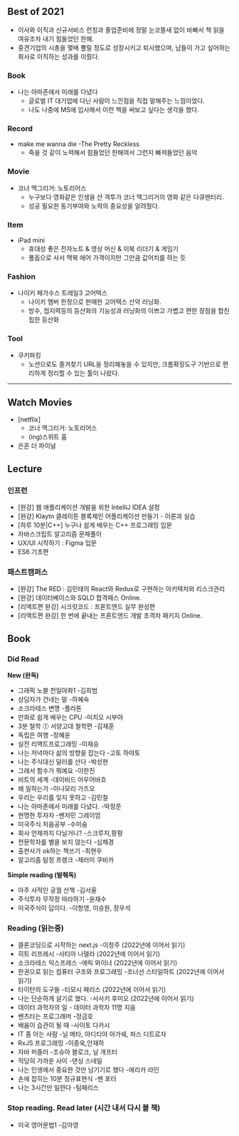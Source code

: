 ## Best of 2021
- 이사와 이직과 신규서비스 런칭과 졸업준비에 정말 눈코뜰새 없이 바빠서 책 읽을 여유조차 내기 힘들었던 한해.
- 중견기업의 시총을 몇배 뿔릴 정도로 성장시키고 퇴사했으며, 남들이 가고 싶어하는 회사로 이직하는 성과를 이뤘다.


### Book 
- 나는 아마존에서 미래를 다녔다
  - 글로벌 IT 대기업에 다닌 사람이 느낀점을 직접 말해주는 느낌이었다.
  - 나도 나중에 MS에 입사해서 이런 책을 써보고 싶다는 생각을 했다.

### Record
- make me wanna die -The Pretty Reckless
  - 죽을 것 같이 노력해서 힘들었던 한해여서 그런지 빠져들었던 음악

### Movie
- 코너 맥그리거: 노토리어스
  - 누구보다 영화같은 인생을 산 격투가 코너 맥그리거의 영화 같은 다큐멘터리. 
  - 성공 필요한 동기부여와 노력의 중요성을 알려줬다.

### Item
- iPad mini
  - 휴대성 좋은 전자노트 & 영상 머신 & 이북 리더기 & 게임기
  - 풀옵으로 사서 맥북 에어 가격이지만 그만큼 값어치를 하는 듯

### Fashion
- 나이키 페가수스 트레일3 고어텍스
  - 나이키 멤버 한정으로 판매한 고어텍스 산악 러닝화.
  - 방수, 접지력등의 등산화의 기능성과 러닝화의 이쁘고 가볍고 편한 장점을 합친 힙한 등산화

### Tool
- 쿠키파킹
  - 노션으로도 즐겨찾기 URL을 정리해놓을 수 있지만, 크롬확장도구 기반으로 편리하게 정리할 수 있는 툴이 나왔다.

---

## Watch Movies
- [netflix] 
  - 코너 맥그리거: 노토리어스
  - (ing)스위트 홈
- 은혼 더 파이널


## Lecture

### 인프런

- [완강] 웹 애플리케이션 개발을 위한 IntelliJ IDEA 설정
- [완강] Klaytn 클레이튼 블록체인 어플리케이션 만들기 - 이론과 실습
- [하루 10분|C++] 누구나 쉽게 배우는 C++ 프로그래밍 입문
- 자바스크립트 알고리즘 문제풀이
- UX/UI 시작하기 : Figma 입문
- ES6 기초편

### 패스트캠퍼스

- [완강] The RED : 김민태의 React와 Redux로 구현하는 아키텍처와 리스크관리
- [완강] 데이터베이스와 SQLD 합격패스 Online.
- [리액트편 완강] 시크릿코드 : 프론트엔드 실무 완성편
- [리액트편 완강] 한 번에 끝내는 프론트엔드 개발 초격차 패키지 Online.



## Book

### Did Read

**New (완독)**

- 그래픽 노블 천일야화1 -김희범
- 상담자가 건네는 말 -하혜숙
- 소크라테스 변명 -플라톤
- 만화로 쉽게 배우는 CPU -미치오 시부야
- 3분 철학 ⓵ 서양고대 철학편 -김재훈
- 독립은 여행 -정혜윤
- 실전 리액트프로그래밍 -이재승
- 나는 저녁마다 삶의 방향을 잡는다 -고토 하야토
- 나는 주식대신 달러를 산다 -박성현
- 그래서 함수가 뭐예요 -이한진
- 비트의 세계 -데이비드 아우어바흐
- 왜 일하는가 -이나모리 가즈오
- 우리는 우리를 잊지 못하고 -김민철
- 나는 아마존에서 미래를 다녔다. -박정준
- 현명한 투자자 -벤저민 그레이엄
- 미국주식 처음공부 -수미숨
- 회사 언제까지 다닐거니? -스크루지,팡팡
- 천문학자를 별을 보지 않는다 -심채경
- 출판사가 ok하는 책쓰기 -최현우
- 알고리즘 탐정 프랭크 -제러미 쿠비카

**Simple reading (발췌독)**

- 아주 사적인 궁궐 산책 -김서울
- 주식투자 무작정 따라하기 -윤재수
- 미국주식이 답이다. -이항영, 이승원, 장우석

### Reading (읽는중)

- 클론코딩으로 시작하는 next.js -이창주 (2022년에 이어서 읽기)
- 히트 리프레시 -사티아 나델라 (2022년에 이어서 읽기)
- 소크라테스 익스프레스 -에릭 와이너 (2022년에 이어서 읽기)
- 한권으로 읽는 컴퓨터 구조와 프로그래밍 -조너선 스타일하트 (2022년에 이어서 읽기)
- 타이탄의 도구들 -티모시 페리스 (2022년에 이어서 읽기)
- 나는 단순하게 살기로 했다. -사사키 후미오 (2022년에 이어서 읽기)
- 데이터 과학자의 일 - 데이터 과학자 11명 지음
- 벤츠타는 프로그래머 -정금호
- 배움이 습관이 될 때 -사이토 다카시
- IT 좀 아는 사람 -닐 메타, 아디티야 아가쉐, 파스 디트로자
- RxJS 프로그래밍 -이종욱,안재하
- 자바 퍼즐러 -조슈아 블로크, 닐 개프터
- 적당히 가까운 사이 -댄싱 스네일
- 나는 인생에서 중요한 것만 남기기로 했다 -에리카 라인
- 손에 잡히는 10분 정규표현식 -벤 포터
- 나는 3시간만 일한다 -팀페리스

### Stop reading. Read later (시간 내서 다시 볼 책)

- 미국 영어문법1 -김아영
